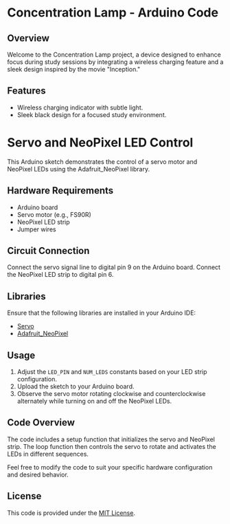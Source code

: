 # Concentration Lamp - Arduino Code

## Overview

Welcome to the Concentration Lamp project, a device designed to enhance focus during study sessions by integrating a wireless charging feature and a sleek design inspired by the movie "Inception."

## Features

- Wireless charging indicator with subtle light.
- Sleek black design for a focused study environment.

# Servo and NeoPixel LED Control

This Arduino sketch demonstrates the control of a servo motor and NeoPixel LEDs using the Adafruit_NeoPixel library.

## Hardware Requirements

- Arduino board
- Servo motor (e.g., FS90R)
- NeoPixel LED strip
- Jumper wires

## Circuit Connection

Connect the servo signal line to digital pin 9 on the Arduino board. Connect the NeoPixel LED strip to digital pin 6.

## Libraries

Ensure that the following libraries are installed in your Arduino IDE:

- [Servo](https://www.arduino.cc/en/reference/servo)
- [Adafruit_NeoPixel](https://github.com/adafruit/Adafruit_NeoPixel)

## Usage

1. Adjust the `LED_PIN` and `NUM_LEDS` constants based on your LED strip configuration.
2. Upload the sketch to your Arduino board.
3. Observe the servo motor rotating clockwise and counterclockwise alternately while turning on and off the NeoPixel LEDs.

## Code Overview

The code includes a setup function that initializes the servo and NeoPixel strip. The loop function then controls the servo to rotate and activates the LEDs in different sequences.

Feel free to modify the code to suit your specific hardware configuration and desired behavior.

## License

This code is provided under the [MIT License](LICENSE).

